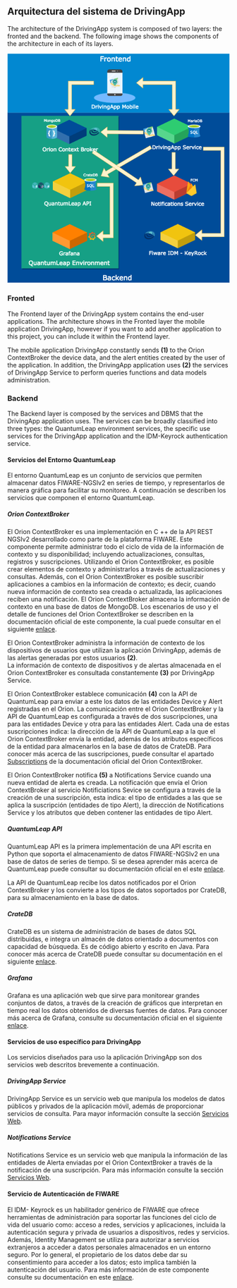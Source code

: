 ## Arquitectura del sistema de DrivingApp

The architecture of the DrivingApp system is composed of two layers: the fronted and the backend. The following image shows the components of the architecture in each of its layers.

![Arquitectura del sistema DrivingApp](./img/architecture.png)

### Fronted

The Frontend layer of the DrivingApp system contains the end-user applications. The architecture shows in the Fronted layer the mobile application DrivingApp, however if you want to add another application to this project, you can include it within the Frontend layer.

The mobile application DrivingApp constantly sends **(1)** to the Orion ContextBroker the device data, and the alert entities created by the user of the application. In addition, the DrivingApp application uses **(2)** the services of DrivingApp Service to perform queries functions and data models administration. 

### Backend

The Backend layer is composed by the services and DBMS that the DrivingApp application uses. The services can be broadly classified into three types: the QuantumLeap environment services, the specific use services for the DrivingApp application and the IDM-Keyrock authentication service.

#### Servicios del Entorno QuantumLeap

El entorno QuantumLeap es un conjunto de servicios que permiten almacenar datos FIWARE-NGSIv2 en series de tiempo, y representarlos de manera gráfica para facilitar su monitoreo. A continuación se describen los servicios que componen el entorno QuantumLeap.

##### Orion ContextBroker

El Orion ContextBroker es una implementación en C ++ de  la API REST NGSIv2 desarrollado como parte de la plataforma FIWARE. Este componente permite administrar todo el ciclo de vida de la información de contexto y su disponibilidad; incluyendo actualizaciones, consultas, registros y suscripciones. Utilizando el Orion ContextBroker, es posible crear elementos de contexto y administrarlos a través de actualizaciones y consultas. Además, con el Orion ContextBroker es posible suscribir aplicaciones a cambios en la información de contexto; es decir, cuando nueva información de contexto sea creada o actualizada,  las aplicaciones reciben una notificación. El Orion ContextBroker almacena la información de contexto en una base de datos de MongoDB. Los escenarios de uso y el detalle de funciones del Orion ContextBroker se describen en la documentación oficial de este componente, la cual puede consultar en el siguiente [enlace](https://fiware-orion.readthedocs.io/en/master/).  

El Orion ContextBroker administra la información de contexto de los dispositivos de usuarios que utilizan la aplicación DrivingApp, además de las alertas generadas por estos usuarios **(2)**.  
La información de contexto de dispositivos y de alertas almacenada en el Orion ContextBroker es consultada constantemente **(3)** por DrivingApp Service.  

El Orion ContextBroker establece comunicación **(4)** con la API de QuantumLeap para enviar a este los datos de las entidades Device y Alert registradas en el Orion. La comunicación entre el Orion ContextBroker y la API de QuantumLeap es configurada a través de dos suscripciones, una para las entidades Device y otra para las entidades Alert. Cada una de estas suscripciones indica: la dirección de la API de QuantumLeap a la que el Orion ContextBroker envía la entidad, además de los atributos específicos de la entidad para almacenarlos en la base de datos de CrateDB.  Para conocer más acerca de las suscripciones, puede consultar el apartado [Subscriptions](https://fiware-orion.readthedocs.io/en/master/user/walkthrough_apiv2/index.html#subscriptions) de la documentación oficial del Orion ContextBroker.

El Orion ContextBroker notifica **(5)** a Notifications Service cuando una nueva entidad de alerta es creada. La notificación que envía el Orion ContextBroker al servicio Notificiations Sevice  se configura a través de la creación de una suscripción, esta indica: el tipo de entidades a las que se aplica la suscripción (entidades de tipo Alert), la dirección de Notifications Service  y los atributos que deben contener las entidades de tipo Alert.

##### QuantumLeap API

QuantumLeap API es la primera implementación de una API escrita en Python que soporta el almacenamiento de datos FIWARE-NGSIv2 en una base de datos de series de tiempo. Si se desea aprender más acerca de  QuantumLeap puede consultar su documentación oficial en el este [enlace](https://quantumleap.readthedocs.io/en/latest/).

La API de QuantumLeap recibe los datos notificados por el Orion ContextBroker y los convierte a los tipos de datos soportados por CrateDB, para su almacenamiento en la base de datos.

##### CrateDB

CrateDB es un sistema de administración de bases de datos SQL distribuidas, e integra un almacén de datos orientado a documentos con capacidad de búsqueda. Es de código abierto y escrito en Java. Para conocer más acerca de CrateDB puede consultar su documentación en el siguiente [enlace](https://crate.io/docs/).

##### Grafana

Grafana es una aplicación web que sirve para monitorear grandes conjuntos de datos, a través de la creación de gráficos que interpretan en tiempo real  los datos obtenidos de diversas fuentes de datos. Para conocer más acerca de Grafana, consulte su documentación oficial en el siguiente [enlace](http://docs.grafana.org/).

#### Servicios de uso específico para DrivingApp

Los servicios diseñados para uso la aplicación DrivingApp son dos servicios web descritos brevemente a continuación. 

##### DrivingApp Service

DrivingApp Service es un servicio web que manipula los modelos de datos públicos y privados de la aplicación móvil, además de proporcionar servicios de consulta. Para mayor información consulte la sección [Servicios Web](./webServices.md#servicios-web).

##### Notifications Service

Notifications Service es un servicio web que manipula la información de las entidades de Alerta enviadas por el Orion ContextBroker a través de la notificación de una suscripción. Para más información consulte la sección [Servicios Web](./webServices.md#servicios-web).

#### Servicio de Autenticación de FIWARE

El IDM- Keyrock es un habilitador genérico de FIWARE que ofrece herramientas de administración para soportar las funciones del ciclo de vida del usuario como: acceso a redes, servicios y aplicaciones, incluida la autenticación segura y privada de usuarios a dispositivos, redes y servicios. Además, Identity Management se utiliza para autorizar a servicios extranjeros a acceder a datos personales almacenados en un entorno seguro. Por lo general, el propietario de los datos debe dar su consentimiento para acceder a los datos; esto implica también la autenticación del usuario. Para más información de este componente consulte su documentación en este [enlace](https://github.com/ging/fiware-idm-deprecated).

